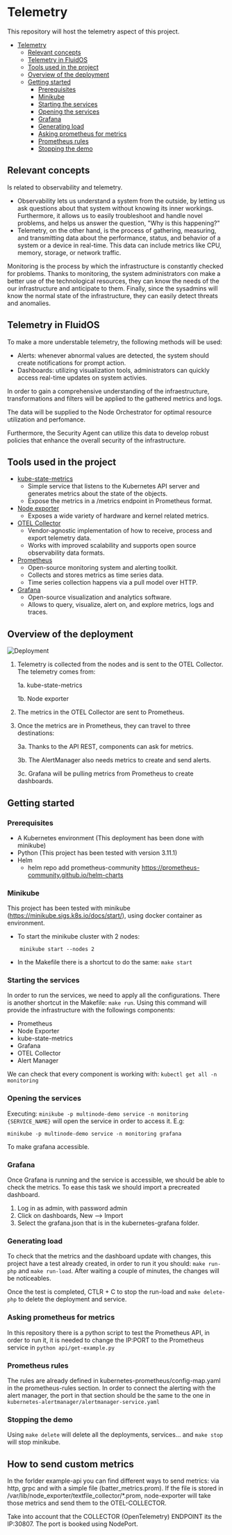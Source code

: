 # Telemetry
This repository will host the telemetry aspect of this project.

- [Telemetry](#telemetry)
  - [Relevant concepts](#relevant-concepts)
  - [Telemetry in FluidOS](#telemetry-in-fluidos)
  - [Tools used in the project](#tools-used-in-the-project)
  - [Overview of the deployment](#overview-of-the-deployment)
  - [Getting started](#getting-started)
    - [Prerequisites](#prerequisites)
    - [Minikube](#minikube)
    - [Starting the services](#starting-the-services)
    - [Opening the services](#opening-the-services)
    - [Grafana](#grafana)
    - [Generating load](#generating-load)
    - [Asking prometheus for metrics](#asking-prometheus-for-metrics)
    - [Prometheus rules](#prometheus-rules)
    - [Stopping the demo](#stopping-the-demo)

## Relevant concepts
Is related to observability and telemetry.
- Observability lets us understand a system from the outside, by letting us ask questions about that system without knowing its inner workings. Furthermore, it allows us to easily troubleshoot and handle novel problems, and helps us answer the question, "Why is this happening?"
- Telemetry, on the other hand, is the process of gathering, measuring, and transmitting data about the performance, status, and behavior of a system or a device in real-time. This data can include metrics like CPU, memory, storage, or network traffic.

Monitoring is the process by which the infrastructure is constantly checked for problems. Thanks to monitoring, the system administrators con make a better use of the technological resources, they can know the needs of the our infrastructure and anticipate to them. Finally, since the sysadmins will know the normal state of the infrastructure, they can easily detect threats and anomalies.

## Telemetry in FluidOS
To make a more understable telemetry, the following methods will be used:
- Alerts: whenever abnormal values are detected, the system should create notifications for prompt action.
- Dashboards: utilizing visualization tools, administrators can quickly access real-time updates on system activies.

In order to gain a comprehensive understanding of the infraestructure, transformations and filters will be applied to the gathered metrics and logs.

The data will be supplied to the Node Orchestrator for optimal resource utilization and perfomance.

Furthermore, the Security Agent can utilize this data to develop robust policies that enhance the overall security of the infrastructure.

## Tools used in the project
- [kube-state-metrics](https://github.com/kubernetes/kube-state-metrics)
  - Simple service that listens to the Kubernetes API server and generates metrics about the state of the objects.
  - Expose the metrics in a /metrics endpoint in Prometheus format.
- [Node exporter](https://github.com/prometheus/node_exporter)
  - Exposes a wide variety of hardware and kernel related metrics.
- [OTEL Collector](https://opentelemetry.io/docs/collector/)
  - Vendor-agnostic implementation of how to receive, process and export telemetry data.
  - Works with improved scalability and supports open source observability data formats.
- [Prometheus](https://prometheus.io/)
  - Open-source monitoring system and alerting toolkit.
  - Collects and stores metrics as time series data.
  - Time series collection happens via a pull model over HTTP.
- [Grafana](https://grafana.com/)
  - Open-source visualization and analytics software.
  - Allows to query, visualize, alert on, and explore metrics, logs and traces.

## Overview of the deployment
![Deployment](docs/images/telemetryFluidOS.png)

1. Telemetry is collected from the nodes and is sent to the OTEL Collector. The telemetry comes from:
    
    1a. kube-state-metrics
    
    1b. Node exporter
2. The metrics in the OTEL Collector are sent to Prometheus.
3. Once the metrics are in Prometheus, they can travel to three destinations:
   
   3a. Thanks to the API REST, components can ask for metrics.
   
   3b. The AlertManager also needs metrics to create and send alerts.
   
   3c. Grafana will be pulling metrics from Prometheus to create dashboards.

## Getting started

### Prerequisites
- A Kubernetes environment (This deployment has been done with minikube)
- Python (This project has been tested with version 3.11.1)
- Helm
  - helm repo add prometheus-community https://prometheus-community.github.io/helm-charts



### Minikube
This project has been tested with minikube (https://minikube.sigs.k8s.io/docs/start/), using docker container as environment.

- To start the minikube cluster with 2 nodes:
```shell
    minikube start --nodes 2
```
- In the Makefile there is a shortcut to do the same: ```make start```

### Starting the services
In order to run the services, we need to apply all the configurations. There is another shortcut in the Makefile: ```make run```. Using this command will provide the infrastructure with the followings components:
- Prometheus
- Node Exporter
- kube-state-metrics
- Grafana
- OTEL Collector
- Alert Manager

We can check that every component is working with: ```kubectl get all -n monitoring```

### Opening the services
Executing: ```minikube -p multinode-demo service -n monitoring {SERVICE_NAME}``` will open the service in order to access it. E.g: 
```shell
minikube -p multinode-demo service -n monitoring grafana
```
To make grafana accessible.

### Grafana
Once Grafana is running and the service is accessible, we should be able to check the metrics. To ease this task we should import a precreated dashboard. 
1. Log in as admin, with password admin
2. Click on dashboards, New --> Import
3. Select the grafana.json that is in the kubernetes-grafana folder.

### Generating load
To check that the metrics and the dashboard update with changes, this project have a test already created, in order to run it you should: ```make run-php``` and ```make run-load```. After waiting a couple of minutes, the changes will be noticeables.

Once the test is completed, CTLR + C to stop the run-load and ```make delete-php``` to delete the deployment and service.

### Asking prometheus for metrics
In this repository there is a python script to test the Prometheus API, in order to run it, it is needed to change the IP:PORT to the Prometheus service in ```python api/get-example.py```

### Prometheus rules
The rules are already defined in kubernetes-prometheus/config-map.yaml in the prometheus-rules section. In order to connect the alerting with the alert manager, the port in that section should be the same to the one in ```kubernetes-alertmanager/alertmanager-service.yaml```

### Stopping the demo
Using ```make delete``` will delete all the deployments, services... and ```make stop``` will stop minikube.

## How to send custom metrics

In the forlder example-api you can find different ways to send metrics: via http, grpc and with a simple file (batter_metrics.prom). If the file is stored in 
/var/lib/node_exporter/textfile_collector/*.prom, node-exporter will take those metrics and send them to the OTEL-COLLECTOR.

Take into account that the COLLECTOR (OpenTelemetry) ENDPOINT its the IP:30807. The port is booked using NodePort.